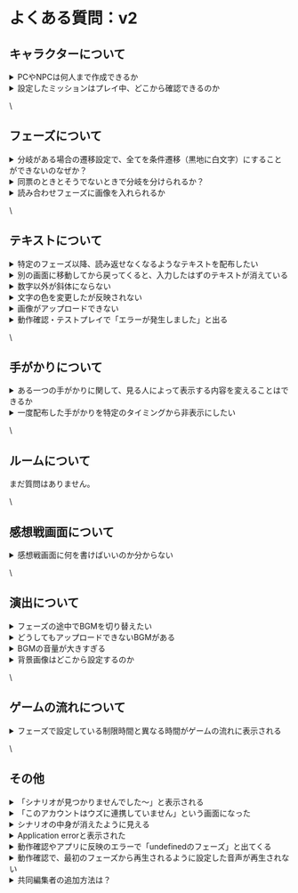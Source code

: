 # よくある質問：v2

## キャラクターについて

<details>

<summary>PCやNPCは何人まで作成できるか</summary>

PC（プレイヤーキャラクター）は7人まで作成できます。\
NPCは理論上、無限です。

</details>

<details>

<summary>設定したミッションはプレイ中、どこから確認できるのか</summary>

ウズスタジオのキャラクター編集画面で設定したミッションは、**感想戦画面でのみ**表示されます。プレイ中のテキストタブ等に自動で表示されることはありませんので、プレイヤーにミッションを提示したい場合は**配布するテキスト内に文字情報として載せる**ようにしてください。

</details>

\


## フェーズについて <a href="#phases" id="phases"></a>

<details>

<summary>分岐がある場合の遷移設定で、全てを条件遷移（黒地に白文字）にすることができないのなぜか？</summary>

条件遷移で全ての可能性を網羅できていない場合、プレイヤーの選択によっては行きつくフェーズがない状態が発生し、**進行不能**になってしまいます。そういった状況に陥るのを防ぐため、必ず１つは「条件遷移で設定されてない残り全て」に対応する**基本遷移**（白地に黒文字）になるようにしてあります。

</details>

<details>

<summary>同票のときとそうでないときで分岐を分けられるか？</summary>

同票でも最多と見なす「**同票最多**」、単独トップのときのみ最多と見なす「**単独最多**」という条件が設定できます。

例えば、４人シナリオで２対２となっていても２人が犯人に投票できていれば正答エンドに遷移させたい場合は「**同票最多**」を、２：１：１か３：１で犯人が最多である場合しか認めたくない場合は「**単独最多**」を使うと良いでしょう。

</details>

<details>

<summary>読み合わせフェーズに画像を入れられるか</summary>

セリフボックスの横にある6つの点が並んでいるマークをクリックし、「画像に変換」を選択すると、画像が挿入できるようになります。

</details>

\


## テキストについて

<details>

<summary>特定のフェーズ以降、読み返せなくなるようなテキストを配布したい</summary>

テキストの配布条件で「特定のフェーズにいる時のみ」を設定してください。

</details>

<details>

<summary>別の画面に移動してから戻ってくると、入力したはずのテキストが消えている</summary>

反映が遅れているだけの可能性が高いため、一度リロード「Ctrl + R」「Command + R」をお試しください。

</details>

<details>

<summary>数字以外が斜体にならない</summary>

エディター画面では斜体が反映されません。動作確認やアプリ上では反映されています。

</details>

<details>

<summary>文字の色を変更したが反映されない</summary>

もともと黒以外の文字色にしていたテキストの色を別の色で上書きした場合は、エディター画面で即時反映されません。一度リロード「Ctrl + R」「Command + R」をしていただくと反映されます。

</details>

<details>

<summary>画像がアップロードできない</summary>

4.5MB以上の画像はアップロードできません。サイズの圧縮をしてからアップロードしてください。\
4.5MB未満であるがアップロードできていないように見える場合は、リロード「Ctrl + R」「Command + R」をお試しください。\
それでも反映されない場合は、運営チームにお問い合わせください。

</details>

<details>

<summary>動作確認・テストプレイで「エラーが発生しました」と出る</summary>

画像のようなエラーの場合、何も書かれていないテキストボックスがあるのが原因です。ウズスタジオのエディター画面から該当のテキストボックスを削除すると、次の動作確認（テストプレイ）から直ります。

<img src="images/QA1.png" alt="" data-size="original">

</details>

\


## 手がかりについて

<details>

<summary>ある一つの手がかりに関して、見る人によって表示する内容を変えることはできるか</summary>

現在はできません。同じ名前の手がかりを複数作成し、配布対象や内容を変えておくことで近い演出は可能です。

</details>

<details>

<summary>一度配布した手がかりを特定のタイミングから非表示にしたい</summary>

一度配布した手がかりを所有者の手元から消すような設定はできません。特定のタイミング以降で読み返せないような情報を配布したい場合は、テキストをご利用ください。

</details>

\


## ルームについて

まだ質問はありません。

\


## 感想戦画面について

<details>

<summary>感想戦画面に何を書けばいいのか分からない</summary>

推理を必要とするシナリオの場合は、必ず真相とその解説をするタブを追加してください。解説として、どのような内容を書けばいいのか分からない方は、公式Discordサーバー内の「編集部記事」チャンネルから「解説テキストの書き方・コツ」という記事をご参照ください。

</details>

\


## 演出について <a href="#bgm-se" id="bgm-se"></a>

<details>

<summary>フェーズの途中でBGMを切り替えたい</summary>

読み合わせフェーズであれば可能です。[演出](basic-features/bgm.md)で方法を説明していますので、ご参照ください。

</details>

<details>

<summary>どうしてもアップロードできないBGMがある</summary>

4.5MBを超えるBGMはアップロードできません。「mp3 圧縮」等で検索すると、サイズ容量を小さくできるサイトが見つかりますので、4.5MB未満にしてからアップロードしてください。

</details>

<details>

<summary>BGMの音量が大きすぎる</summary>

ご自身で音量を調整してからアップロードする必要があります。Audacityなどのアプリや音量調整のできるサイトをご利用ください。

</details>

<details>

<summary>背景画像はどこから設定するのか</summary>

現在は背景画像の設定ができません。近いうちに機能追加される予定です。

</details>

\


## ゲームの流れについて

<details>

<summary>フェーズで設定している制限時間と異なる時間がゲームの流れに表示される</summary>

フェーズの編集画面で設定するタイマーとは別で、[ゲームの流れ](QandA.md#gmunorenitsuite)の編集画面でも制限時間を入力する必要があります。フェーズの編集画面で設定した制限時間と同じ時間をゲームの流れの編集画面に入力すれば、不一致が解消されます。

</details>

\


## その他

<details>

<summary>「シナリオが見つかりませんでした〜」と表示される</summary>

自作シナリオのはずであるのに、以下のような「シナリオが見つかりませんでした〜」となる場合の対処法です。

![](<.gitbook/assets/image (1) (1) (1) (1) (1).png>)

### &#x20;V1から移行したシナリオの場合

v1シナリオをv2のウズスタジオで使用する場合、移行処理が必要です。

[v1noshinariowov2nisuru.md](others/v1noshinariowov2nisuru.md "mention") を行なってください。



### V2シナリオの場合

ログインが正常にできていない可能性が高いので、以下の操作を行なってください。

#### ①「シナリオが見つかりませんでした〜」の画面からログアウトする

PCでウズスタジオにアクセスしている方は左下のログアウトボタン、スマートフォンの方はヘッダー一番右のドアアイコンのボタンからログアウトを行います。

* PCの方

![](<.gitbook/assets/image (3) (1).png>)

* スマートフォンの方

![](.gitbook/assets/名称未設定.003.jpeg)

#### ②ログイン画面に遷移するので、普段お使いのウズアカウントのログイン方法でログインする

![](<.gitbook/assets/image (5).png>)



この方法でログインし直しても同様の症状になる方は、運営にお問い合わせください。



</details>

<details>

<summary>「このアカウントはウズに連携していません」という画面になった</summary>

画面に表示されているログアウトをクリックし、もう一度ログインしてください。再ログインで解消しない場合は、運営チームにお問い合わせください。

</details>

<details>

<summary>シナリオの中身が消えたように見える</summary>

読み込みが間に合ってないだけの場合が多いです。リロード「Ctrl + R」「Command + R」、あるいは、時間を置いてから再度確認してください。解消しない場合は、運営チームにお問い合わせください。

</details>

<details>

<summary>Application errorと表示された</summary>

複数の操作を連続で行ったために、読み込みが間に合ってない可能性があります。リロード「Ctrl + R」「Command + R」、あるいは、時間を置いてから再度確認してください。解消しない場合は、運営チームにお問い合わせください。

</details>

<details>

<summary>動作確認やアプリに反映のエラーで「undefinedのフェーズ」と出てくる</summary>

こちらで処理が必要ですので、運営チームにご連絡ください。

</details>

<details>

<summary>動作確認で、最初のフェーズから再生されるように設定した音声が再生されない</summary>

Google Chromeでは、最初のフェーズから再生されるように設定した音声は再生されません。アプリ側では問題なく再生されます。 対処法としては、以下の2つのうちどちらかをお試しください。\
1\. 他のブラウザ(Safariなど)で試す\
2\. Google ChromeのautoPlayポリシーの設定を変更する。\


autoPlay ポリシーの設定変更の方法は以下の通りです。\


1. 動作確認画面の URL バーの鍵マークをクリック →「サイトの設定」をクリック\
   ![](images/autoplay\_1.png)\

2. 「音声」の項目で「自動(デフォルト)」をクリック →「許可する」に変更\
   ![](images/autoplay\_2.png)\


</details>

<details>

<summary>共同編集者の追加方法は？</summary>

シナリオホーム画面の「[メンバー](scenariohome/author.md)」から行います。追加をクリックし、共同編集者の**ウズのユーザー ID**を入力してください。

</details>

